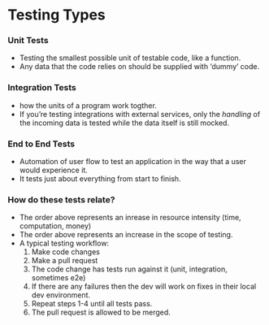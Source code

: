 # Testing Types

### Unit Tests

- Testing the smallest possible unit of testable code, like a function.
- Any data that the code relies on should be supplied with ‘dummy’ code.

### Integration Tests

- how the units of a program work togther.
- If you’re testing integrations with external services, only the *handling* of the incoming data is tested while the data itself is still mocked.

### End to End Tests

- Automation of user flow to test an application in the way that a user would experience it.
- It tests just about everything from start to finish.

### How do these tests relate?

- The order above represents an inrease in resource intensity (time, computation, money)
- The order above represents an increase in the scope of testing.
- A typical testing workflow:
   1. Make code changes
   2. Make a pull request
   3. The code change has tests run against it (unit, integration, sometimes e2e)
   4. If there are any failures then the dev will work on fixes in their local dev environment.
   5. Repeat steps 1-4 until all tests pass.
   6. The pull request is allowed to be merged.


